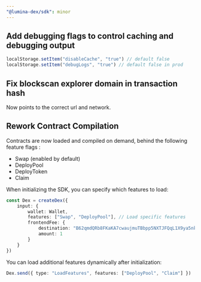 ```yaml
---
"@lumina-dex/sdk": minor
---
```


## Add debugging flags to control caching and debugging output

```ts
localStorage.setItem("disableCache", "true") // default false
localStorage.setItem("debugLogs", "true") // default false in prod
```

## Fix blockscan explorer domain in transaction hash

Now points to the correct url and network.

## Rework Contract Compilation

Contracts are now loaded and compiled on demand, behind the following feature flags :

- Swap (enabled by default)
- DeployPool
- DeployToken
- Claim

When initializing the SDK, you can specify which features to load:

```ts
const Dex = createDex({
	input: {
		wallet: Wallet,
		features: ["Swap", "DeployPool"], // Load specific features
		frontendFee: {
			destination: "B62qmdQRb8FKaKA7cwaujmuTBbpp5NXTJFQqL1X9ya5nkvHSuWsiQ1H",
			amount: 1
		}
	}
})
```

You can load additional features dynamically after initialization:

```ts
Dex.send({ type: "LoadFeatures", features: ["DeployPool", "Claim"] })
```
